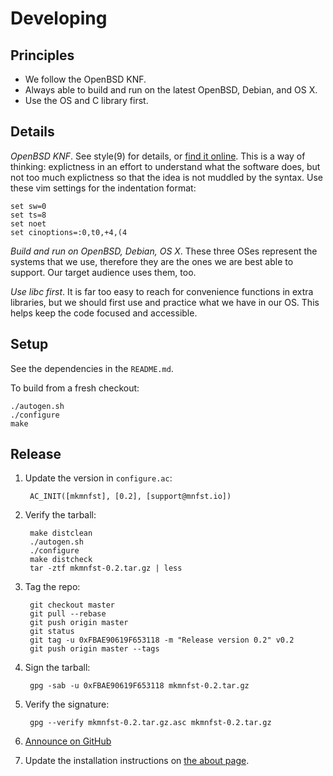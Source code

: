 Developing
==========

Principles
----------

- We follow the OpenBSD KNF.
- Always able to build and run on the latest OpenBSD, Debian, and OS X.
- Use the OS and C library first.

Details
-------

*OpenBSD KNF*. See style(9) for details, or [find it online][openbsd-knf]. This
is a way of thinking: explictness in an effort to understand what the software
does, but not too much explictness so that the idea is not muddled by the
syntax. Use these vim settings for the indentation format:

    set sw=0
    set ts=8
    set noet
    set cinoptions=:0,t0,+4,(4

[openbsd-knf]: http://www.openbsd.org/cgi-bin/man.cgi/OpenBSD-current/man9/style.9

*Build and run on OpenBSD, Debian, OS X*. These three OSes represent the
systems that we use, therefore they are the ones we are best able to support.
Our target audience uses them, too.

*Use libc first*. It is far too easy to reach for convenience functions in
extra libraries, but we should first use and practice what we have in our OS.
This helps keep the code focused and accessible.

Setup
-----

See the dependencies in the `README.md`.

To build from a fresh checkout:

    ./autogen.sh
    ./configure
    make

Release
-------

1. Update the version in `configure.ac`:

        AC_INIT([mkmnfst], [0.2], [support@mnfst.io])

2. Verify the tarball:

        make distclean
        ./autogen.sh
        ./configure
        make distcheck
        tar -ztf mkmnfst-0.2.tar.gz | less

3. Tag the repo:

        git checkout master
        git pull --rebase
        git push origin master
        git status
        git tag -u 0xFBAE90619F653118 -m "Release version 0.2" v0.2
        git push origin master --tags

4. Sign the tarball:

        gpg -sab -u 0xFBAE90619F653118 mkmnfst-0.2.tar.gz

5. Verify the signature:

        gpg --verify mkmnfst-0.2.tar.gz.asc mkmnfst-0.2.tar.gz

6. [Announce on GitHub][announce]

7. Update the installation instructions on [the about page][about].

[announce]: https://github.com/mnfst/mkmnfst/releases/new
[about]: https://github.com/mnfst/mnfst/blob/master/app/views/pages/about.html.erb
